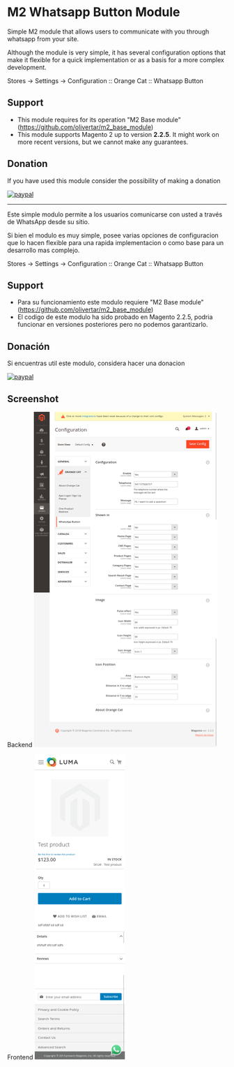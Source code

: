 # M2 Whatsapp Button Module

Simple M2 module that allows users to communicate with you through whatsapp from your site.

Although the module is very simple, it has several configuration options that make it flexible for a quick implementation or as a basis for a more complex development.

Stores -> Settings -> Configuration :: Orange Cat :: Whatsapp Button

## Support
- This module requires for its operation "M2 Base module" (https://github.com/olivertar/m2_base_module)
- This module supports Magento 2 up to version **2.2.5**. It might work on more recent versions, but we cannot make any guarantees.

## Donation
If you have used this module consider the possibility of making a donation

[![paypal](https://www.paypalobjects.com/en_US/i/btn/btn_donateCC_LG.gif)](https://www.paypal.com/cgi-bin/webscr?cmd=_s-xclick&hosted_button_id=BJGDM4EZMETKQ)


-----------------------

Este simple modulo permite a los usuarios comunicarse con usted a través de WhatsApp desde su sitio.

Si bien el modulo es muy simple, posee varias opciones de configuracion que lo hacen flexible para una rapida implementacion o como base para un desarrollo mas complejo.

Stores -> Settings -> Configuration :: Orange Cat :: Whatsapp Button

## Support

- Para su funcionamiento este modulo requiere "M2 Base module" (https://github.com/olivertar/m2_base_module)
- El codigo de este modulo ha sido probado en Magento 2.2.5, podria funcionar en versiones posteriores pero no podemos garantizarlo.

## Donación
Si encuentras util este modulo, considera hacer una donacion

[![paypal](https://www.paypalobjects.com/en_US/i/btn/btn_donateCC_LG.gif)](https://www.paypal.com/cgi-bin/webscr?cmd=_s-xclick&hosted_button_id=BJGDM4EZMETKQ)

## Screenshot
Backend
![ScreenShot](https://github.com/olivertar/m2_whatsapp_button/blob/master/screen-shot/whatsappbutton_backend.png)

Frontend
![ScreenShot](https://github.com/olivertar/m2_whatsapp_button/blob/master/screen-shot/whatsappbutton_frontend.png)

